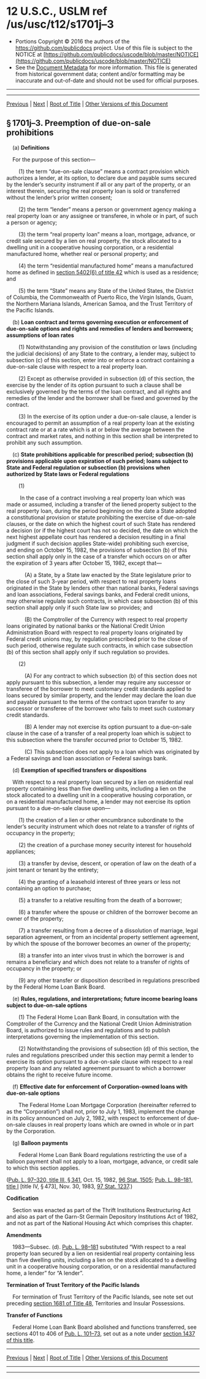 ---
---

# 12 U.S.C., USLM ref /us/usc/t12/s1701j–3

* Portions Copyright © 2016 the authors of the https://github.com/publicdocs project.
  Use of this file is subject to the NOTICE at [https://github.com/publicdocs/uscode/blob/master/NOTICE](https://github.com/publicdocs/uscode/blob/master/NOTICE)
* See the [Document Metadata](././../../../..//README.md) for more information.
  This file is generated from historical government data; content and/or formatting may be inaccurate and out-of-date and should not be used for official purposes.

----------
----------

[Previous](./../../../..//us/usc/t12/ch13/m__us_usc_t12_s1701j–2.md) | [Next](./../../../..//us/usc/t12/ch13/m__us_usc_t12_s1701k.md) | [Root of Title](./../../../../) | [Other Versions of this Document](https://publicdocs.github.io/go/links?ns=uslm&ref=%2Fus%2Fusc%2Ft12%2Fs1701j%E2%80%933)

## § 1701j–3. Preemption of due-on-sale prohibitions

    (a) __Definitions__ 

    For the purpose of this section—

        (1) the term “due-on-sale clause” means a contract provision which authorizes a lender, at its option, to declare due and payable sums secured by the lender’s security instrument if all or any part of the property, or an interest therein, securing the real property loan is sold or transferred without the lender’s prior written consent;

        (2) the term “lender” means a person or government agency making a real property loan or any assignee or transferee, in whole or in part, of such a person or agency;

        (3) the term “real property loan” means a loan, mortgage, advance, or credit sale secured by a lien on real property, the stock allocated to a dwelling unit in a cooperative housing corporation, or a residential manufactured home, whether real or personal property; and

        (4) the term “residential manufactured home” means a manufactured home as defined in [section 5402(6) of title 42][/us/usc/t42/s5402/6] which is used as a residence; and

        (5) the term “State” means any State of the United States, the District of Columbia, the Commonwealth of Puerto Rico, the Virgin Islands, Guam, the Northern Mariana Islands, American Samoa, and the Trust Territory of the Pacific Islands.

    (b) __Loan contract and terms governing execution or enforcement of due-on-sale options and rights and remedies of lenders and borrowers; assumptions of loan rates__ 

        (1) Notwithstanding any provision of the constitution or laws (including the judicial decisions) of any State to the contrary, a lender may, subject to subsection (c) of this section, enter into or enforce a contract containing a due-on-sale clause with respect to a real property loan.

        (2) Except as otherwise provided in subsection (d) of this section, the exercise by the lender of its option pursuant to such a clause shall be exclusively governed by the terms of the loan contract, and all rights and remedies of the lender and the borrower shall be fixed and governed by the contract.

        (3) In the exercise of its option under a due-on-sale clause, a lender is encouraged to permit an assumption of a real property loan at the existing contract rate or at a rate which is at or below the average between the contract and market rates, and nothing in this section shall be interpreted to prohibit any such assumption.

    (c) __State prohibitions applicable for prescribed period; subsection (b) provisions applicable upon expiration of such period; loans subject to State and Federal regulation or subsection (b) provisions when authorized by State laws or Federal regulations__ 

        (1)

         In the case of a contract involving a real property loan which was made or assumed, including a transfer of the liened property subject to the real property loan, during the period beginning on the date a State adopted a constitutional provision or statute prohibiting the exercise of due-on-sale clauses, or the date on which the highest court of such State has rendered a decision (or if the highest court has not so decided, the date on which the next highest appellate court has rendered a decision resulting in a final judgment if such decision applies State-wide) prohibiting such exercise, and ending on October 15, 1982, the provisions of subsection (b) of this section shall apply only in the case of a transfer which occurs on or after the expiration of 3 years after October 15, 1982, except that—

            (A) a State, by a State law enacted by the State legislature prior to the close of such 3-year period, with respect to real property loans originated in the State by lenders other than national banks, Federal savings and loan associations, Federal savings banks, and Federal credit unions, may otherwise regulate such contracts, in which case subsection (b) of this section shall apply only if such State law so provides; and

            (B) the Comptroller of the Currency with respect to real property loans originated by national banks or the National Credit Union Administration Board with respect to real property loans originated by Federal credit unions may, by regulation prescribed prior to the close of such period, otherwise regulate such contracts, in which case subsection (b) of this section shall apply only if such regulation so provides.

        (2)

            (A) For any contract to which subsection (b) of this section does not apply pursuant to this subsection, a lender may require any successor or transferee of the borrower to meet customary credit standards applied to loans secured by similar property, and the lender may declare the loan due and payable pursuant to the terms of the contract upon transfer to any successor or transferee of the borrower who fails to meet such customary credit standards.

            (B) A lender may not exercise its option pursuant to a due-on-sale clause in the case of a transfer of a real property loan which is subject to this subsection where the transfer occurred prior to October 15, 1982.

            (C) This subsection does not apply to a loan which was originated by a Federal savings and loan association or Federal savings bank.

    (d) __Exemption of specified transfers or dispositions__ 

    With respect to a real property loan secured by a lien on residential real property containing less than five dwelling units, including a lien on the stock allocated to a dwelling unit in a cooperative housing corporation, or on a residential manufactured home, a lender may not exercise its option pursuant to a due-on-sale clause upon—

        (1) the creation of a lien or other encumbrance subordinate to the lender’s security instrument which does not relate to a transfer of rights of occupancy in the property;

        (2) the creation of a purchase money security interest for household appliances;

        (3) a transfer by devise, descent, or operation of law on the death of a joint tenant or tenant by the entirety;

        (4) the granting of a leasehold interest of three years or less not containing an option to purchase;

        (5) a transfer to a relative resulting from the death of a borrower;

        (6) a transfer where the spouse or children of the borrower become an owner of the property;

        (7) a transfer resulting from a decree of a dissolution of marriage, legal separation agreement, or from an incidental property settlement agreement, by which the spouse of the borrower becomes an owner of the property;

        (8) a transfer into an inter vivos trust in which the borrower is and remains a beneficiary and which does not relate to a transfer of rights of occupancy in the property; or

        (9) any other transfer or disposition described in regulations prescribed by the Federal Home Loan Bank Board.

    (e) __Rules, regulations, and interpretations; future income bearing loans subject to due-on-sale options__ 

        (1) The Federal Home Loan Bank Board, in consultation with the Comptroller of the Currency and the National Credit Union Administration Board, is authorized to issue rules and regulations and to publish interpretations governing the implementation of this section.

        (2) Notwithstanding the provisions of subsection (d) of this section, the rules and regulations prescribed under this section may permit a lender to exercise its option pursuant to a due-on-sale clause with respect to a real property loan and any related agreement pursuant to which a borrower obtains the right to receive future income.

    (f) __Effective date for enforcement of Corporation-owned loans with due-on-sale options__ 

        The Federal Home Loan Mortgage Corporation (hereinafter referred to as the “Corporation”) shall not, prior to July 1, 1983, implement the change in its policy announced on July 2, 1982, with respect to enforcement of due-on-sale clauses in real property loans which are owned in whole or in part by the Corporation.

    (g) __Balloon payments__ 

        Federal Home Loan Bank Board regulations restricting the use of a balloon payment shall not apply to a loan, mortgage, advance, or credit sale to which this section applies.

([Pub. L. 97–320, title III, § 341][/us/pl/97/320/s341], Oct. 15, 1982, [96 Stat. 1505][/us/stat/96/1505]; [Pub. L. 98–181, title I][/us/pl/98/181] \[title IV, § 473\], Nov. 30, 1983, [97 Stat. 1237][/us/stat/97/1237].)

 __Codification__ 

    Section was enacted as part of the Thrift Institutions Restructuring Act and also as part of the Garn-St Germain Depository Institutions Act of 1982, and not as part of the National Housing Act which comprises this chapter.

 __Amendments__ 

    1983—Subsec. (d). [Pub. L. 98–181][/us/pl/98/181] substituted “With respect to a real property loan secured by a lien on residential real property containing less than five dwelling units, including a lien on the stock allocated to a dwelling unit in a cooperative housing corporation, or on a residential manufactured home, a lender” for “A lender”.

 __Termination of Trust Territory of the Pacific Islands__ 

    For termination of Trust Territory of the Pacific Islands, see note set out preceding [section 1681 of Title 48][/us/usc/t48/s1681], Territories and Insular Possessions.

 __Transfer of Functions__ 

    Federal Home Loan Bank Board abolished and functions transferred, see sections 401 to 406 of [Pub. L. 101–73][/us/pl/101/73], set out as a note under [section 1437 of this title][/us/usc/t12/s1437].

----------

[Previous](./../../../..//us/usc/t12/ch13/m__us_usc_t12_s1701j–2.md) | [Next](./../../../..//us/usc/t12/ch13/m__us_usc_t12_s1701k.md) | [Root of Title](./../../../../) | [Other Versions of this Document](https://publicdocs.github.io/go/links?ns=uslm&ref=%2Fus%2Fusc%2Ft12%2Fs1701j%E2%80%933)

----------
----------

[/us/usc/t42/s5402/6]: https://publicdocs.github.io/go/links?ns=uslm&ref=%2Fus%2Fusc%2Ft42%2Fs5402%2F6
[/us/pl/97/320/s341]: https://publicdocs.github.io/go/links?ns=uslm&ref=%2Fus%2Fpl%2F97%2F320%2Fs341
[/us/stat/96/1505]: https://publicdocs.github.io/go/links?ns=uslm&ref=%2Fus%2Fstat%2F96%2F1505
[/us/pl/98/181]: https://publicdocs.github.io/go/links?ns=uslm&ref=%2Fus%2Fpl%2F98%2F181
[/us/stat/97/1237]: https://publicdocs.github.io/go/links?ns=uslm&ref=%2Fus%2Fstat%2F97%2F1237
[/us/pl/98/181]: https://publicdocs.github.io/go/links?ns=uslm&ref=%2Fus%2Fpl%2F98%2F181
[/us/usc/t48/s1681]: https://publicdocs.github.io/go/links?ns=uslm&ref=%2Fus%2Fusc%2Ft48%2Fs1681
[/us/pl/101/73]: https://publicdocs.github.io/go/links?ns=uslm&ref=%2Fus%2Fpl%2F101%2F73
[/us/usc/t12/s1437]: https://publicdocs.github.io/go/links?ns=uslm&ref=%2Fus%2Fusc%2Ft12%2Fs1437


